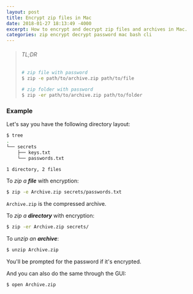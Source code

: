 ```yaml
---
layout: post
title: Encrypt zip files in Mac
date: 2018-01-27 18:13:49 -4000
excerpt: How to encrypt and decrypt zip files and archives in Mac.
categories: zip encrypt decrypt password mac bash cli
---
```


> ###### TL;DR
>
> ```sh
> # zip file with password
> $ zip -e path/to/archive.zip path/to/file
>
> # zip folder with password
> $ zip -er path/to/archive.zip path/to/folder
> ```

### Example

Let's say you have the following directory layout:

```sh
$ tree
.
└── secrets
    ├── keys.txt
    └── passwords.txt

1 directory, 2 files
```

To _zip a **file**_ with encryption:

```sh
$ zip -e Archive.zip secrets/passwords.txt
```

`Archive.zip` is the compressed archive.

To _zip a **directory**_ with encryption:

```sh
$ zip -er Archive.zip secrets/
```

To _unzip an **archive**_:

```sh
$ unzip Archive.zip
```

You'll be prompted for the password if it's encrypted.

And you can also do the same through the GUI:

```sh
$ open Archive.zip
```
